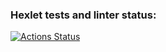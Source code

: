 ### Hexlet tests and linter status:
[![Actions Status](https://github.com/mr-tkachuk/frontend-project-lvl1/workflows/hexlet-check/badge.svg)](https://github.com/mr-tkachuk/frontend-project-lvl1/actions)